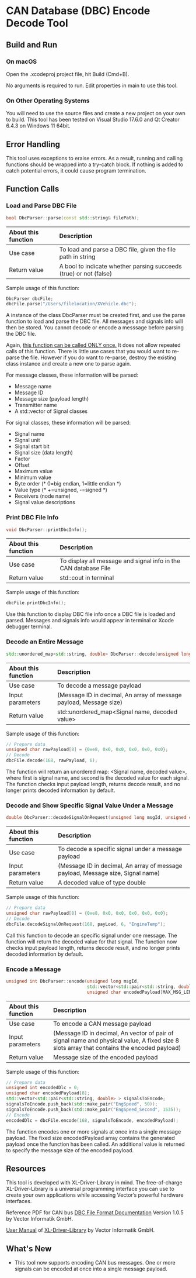 # CAN Database (DBC) Encode Decode Tool



## Build and Run

### On macOS

Open the .xcodeproj project file, hit Build (Cmd+B).

No arguments is required to run. Edit properties in main to use this tool.

### On Other Operating Systems

You will need to use the source files and create a new project on your own to build. This tool has been tested on Visual Studio 17.6.0 and Qt Creator 6.4.3 on Windows 11 64bit.



## Error Handling

This tool uses exceptions to eraise errors. As a result, running and calling functions should be wrapped into a try-catch block. If nothing is added to catch potential errors, it could cause program termination.



## Function Calls

### Load and Parse DBC File

```c++
bool DbcParser::parse(const std::string& filePath);
```

| About this function | Description                                                  |
| :------------------ | :----------------------------------------------------------- |
| Use case            | To load and parse a DBC file, given the file path in string  |
| Return value        | A bool to indicate whether parsing succeeds (true) or not (false) |

Sample usage of this function:

```c++
DbcParser dbcFile;
dbcFile.parse("/Users/filelocation/XVehicle.dbc");
```

A instance of the class DbcParser must be created first, and use the parse function to load and parse the DBC file. All messages and signals info will then be stored. You cannot decode or encode a messsage before parsing the DBC file.

Again, <u>this function can be called ONLY once.</u> It does not allow repeated calls of this function. There is little use cases that you would want to re-parse the file. However if you do want to re-parse, destroy the existing class instance and create a new one to parse again.

For message classes, these information will be parsed: 
- Message name
- Message ID
- Message size (payload length)
- Transmitter name
- A std::vector of Signal classes

For signal classes, these information will be parsed: 
- Signal name
- Signal unit
- Signal start bit
- Signal size (data length)
- Factor
- Offset
- Maximum value
- Minimum value
- Byte order (* 0=big endian, 1=little endian *)
- Value type (* +=unsigned, -=signed *)
- Receivers (node name)
- Signal value descriptions



### Print DBC File Info

```c++
void DbcParser::printDbcInfo();
```

| About this function | Description                                                  |
| :------------------ | :----------------------------------------------------------- |
| Use case            | To display all message and signal info in the CAN database File |
| Return value        | std::cout in terminal                                        |

Sample usage of this function:

```c++
dbcFile.printDbcInfo();
```

Use this function to display DBC file info once a DBC file is loaded and parsed. Messages and signals info would appear in terminal or Xcode debugger terminal.



### Decode an Entire Message

```c++
std::unordered_map<std::string, double> DbcParser::decode(unsigned long msgId, unsigned char payLoad[], unsigned int dlc);
```

| About this function | Description                                                  |
| :------------------ | :----------------------------------------------------------- |
| Use case            | To decode a message payload                                  |
| Input parameters    | (Message ID in decimal, An array of message payload, Message size) |
| Return value        | std::unordered_map<Signal name, decoded value>               |

Sample usage of this function:

```c++
// Prepare data
unsigned char rawPayload[8] = {0xe8, 0x0, 0x0, 0x0, 0x0, 0x0};
// Decode
dbcFile.decode(168, rawPayload, 6);
```

The function will return an unordered map: <Signal name, decoded value>, where first is signal name, and second is the decoded value for each signal. The function checks input payload length, returns decode result, and no longer prints decoded information by default.



### Decode and Show Specific Signal Value Under a Message

```c++
double DbcParser::decodeSignalOnRequest(unsigned long msgId, unsigned char payLoad[], unsigned int dlc, std::string sigName);
```

| About this function | Description                                                  |
| :------------------ | :----------------------------------------------------------- |
| Use case            | To decode a specific signal under a message payload          |
| Input parameters    | (Message ID in decimal, An array of message payload, Message size, Signal name) |
| Return value        | A decoded value of type double                               |

Sample usage of this function:

```c++
// Prepare data
unsigned char rawPayload[8] = {0xe8, 0x0, 0x0, 0x0, 0x0, 0x0};
// Decode
dbcFile.decodeSignalOnRequest(168, payLoad, 6, "EngineTemp");
```

Call this function to decode an specific signal under one message. The function will return the decoded value for that signal. The function now checks input payload length, returns decode result, and no longer prints decoded information by default.



### Encode a Message

```c++
unsigned int DbcParser::encode(unsigned long msgId,
                               std::vector<std::pair<std::string, double> > signalsToEncode,
                               unsigned char encodedPayload[MAX_MSG_LEN])
```

| About this function | Description                                                  |
| :------------------ | :----------------------------------------------------------- |
| Use case            | To encode a CAN message payload                              |
| Input parameters    | (Message ID in decimal, An vector of pair of signal name and physical value, A fixed size 8 slots array that contains the encoded payload) |
| Return value        | Message size of the encoded payload                          |

Sample usage of this function:

```c++
// Prepare data
unsigned int encodedDlc = 0;
unsigned char encodedPayload[8];
std::vector<std::pair<std::string, double> > signalsToEncode;
signalsToEncode.push_back(std::make_pair("EngSpeed", 50));
signalsToEncode.push_back(std::make_pair("EngSpeed_Second", 1535));
// Encode
encodedDlc = dbcFile.encode(168, signalsToEncode, encodedPayload);
```

The function encodes one or more signals at once into a single message payload. The fixed size encodedPayload array contains the generated payload once the function has been called. An additional value is returned to specify the message size of the encoded payload.



## Resources

This tool is developed with XL-Driver-Library in mind. The free-of-charge XL-Driver-Library is a universal programming interface you can use to create your own applications while accessing Vector’s powerful hardware interfaces. 

Reference PDF for CAN bus [DBC File Format Documentation](http://mcu.so/Microcontroller/Automotive/dbc-file-format-documentation_compress.pdf) Version 1.0.5 by Vector Informatik GmbH.

[User Manual](https://cdn.vector.com/cms/content/products/XL_Driver_Library/Docs/XL_Driver_Library_Manual_EN.pdf) of [XL-Driver-Library](https://www.vector.com/int/en/products/products-a-z/libraries-drivers/xl-driver-library/#) by Vector Informatik GmbH.



## What's New

- This tool now supports encoding CAN bus messages.  One or more signals can be encoded at once into a single message payload. 

